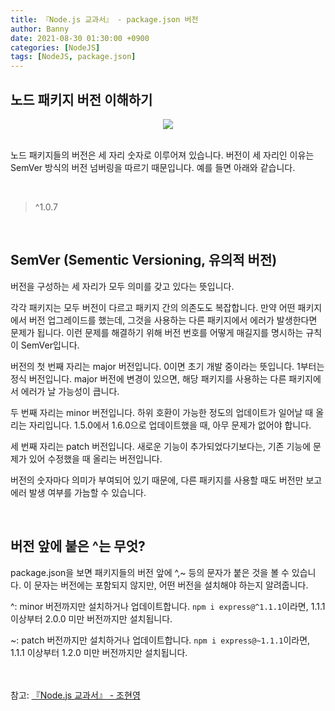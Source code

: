 ```yaml
---
title: 『Node.js 교과서』 - package.json 버전
author: Banny
date: 2021-08-30 01:30:00 +0900
categories: [NodeJS]
tags: [NodeJS, package.json]
---
```


## 노드 패키지 버전 이해하기

<center>
<img src="https://user-images.githubusercontent.com/62047302/131078535-58364e52-96e6-4d83-a686-ff9cc0517fc4.png">
</center>

<br>

노드 패키지들의 버전은 세 자리 숫자로 이루어져 있습니다. 버전이 세 자리인 이유는 SemVer 방식의 버전 넘버링을 따르기 때문입니다. 예를 들면 아래와 같습니다.

<br>

> ^1.0.7

<br>

## SemVer (Sementic Versioning, 유의적 버전)

버전을 구성하는 세 자리가 모두 의미를 갖고 있다는 뜻입니다.

각각 패키지는 모두 버전이 다르고 패키지 간의 의존도도 복잡합니다. 만약 어떤 패키지에서 버전 업그레이드를 했는데, 그것을 사용하는 다른 패키지에서 에러가 발생한다면 문제가 됩니다. 이런 문제를 해결하기 위해 버전 번호를 어떻게 매길지를 명시하는 규칙이 SemVer입니다.

버전의 첫 번째 자리는 major 버전입니다.
0이면 초기 개발 중이라는 뜻입니다. 1부터는 정식 버전입니다. major 버전에 변경이 있으면, 해당 패키지를 사용하는 다른 패키지에서 에러가 날 가능성이 큽니다.

두 번째 자리는 minor 버전입니다. 하위 호환이 가능한 정도의 업데이트가 일어날 때 올리는 자리입니다. 1.5.0에서 1.6.0으로 업데이트했을 때, 아무 문제가 없어야 합니다.

세 번째 자리는 patch 버전입니다. 새로운 기능이 추가되었다기보다는, 기존 기능에 문제가 있어 수정했을 때 올리는 버전입니다.

버전의 숫자마다 의미가 부여되어 있기 때문에, 다른 패키지를 사용할 때도 버전만 보고 에러 발생 여부를 가늠할 수 있습니다.

<br>

## 버전 앞에 붙은 ^는 무엇?

package.json을 보면 패키지들의 버전 앞에 ^,~ 등의 문자가 붙은 것을 볼 수 있습니다. 이 문자는 버전에는 포함되지 않지만, 어떤 버전을 설치해야 하는지 알려줍니다.

^: minor 버전까지만 설치하거나 업데이트합니다. `npm i express@^1.1.1`이라면, 1.1.1 이상부터 2.0.0 미만 버전까지만 설치됩니다.

~: patch 버전까지만 설치하거나 업데이트합니다. `npm i express@~1.1.1`이라면, 1.1.1 이상부터 1.2.0 미만 버전까지만 설치됩니다.

<br>
<br>
참고: <a href="http://www.yes24.com/Product/Goods/62597864">『Node.js 교과서』 - 조현영</a>
